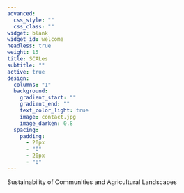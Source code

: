 ```yaml
---
advanced:
  css_style: ""
  css_class: ""
widget: blank
widget_id: welcome
headless: true
weight: 15
title: SCALes
subtitle: ""
active: true
design:
  columns: "1"
  background:
    gradient_start: ""
    gradient_end: ""
    text_color_light: true
    image: contact.jpg
    image_darken: 0.8
  spacing:
    padding:
      - 20px
      - "0"
      - 20px
      - "0"
---
```

Sustainability of Communities and Agricultural Landscapes